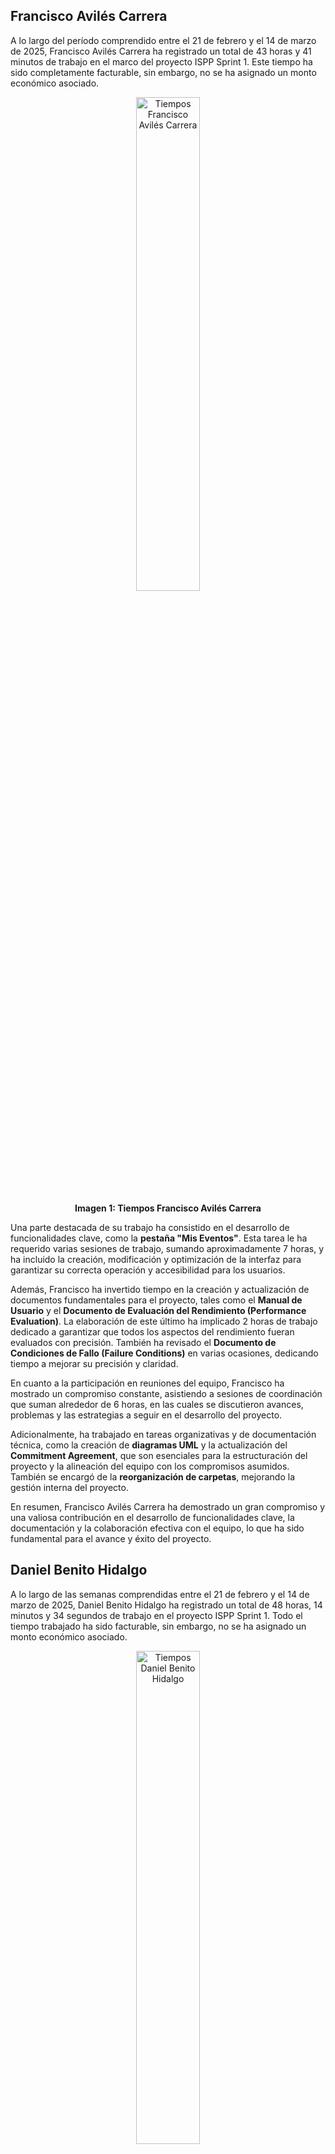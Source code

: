 ## Francisco Avilés Carrera

A lo largo del período comprendido entre el 21 de febrero y el 14 de marzo de 2025, Francisco Avilés Carrera ha registrado un total de 43 horas y 41 minutos de trabajo en el marco del proyecto ISPP Sprint 1. Este tiempo ha sido completamente facturable, sin embargo, no se ha asignado un monto económico asociado.

<p align="center">
  <img src="https://iili.io/3BKbyGe.md.png" alt="Tiempos Francisco Avilés Carrera" style="width: 45%;">
</p>
<p align="center"><strong>Imagen 1: Tiempos Francisco Avilés Carrera</strong></p>

Una parte destacada de su trabajo ha consistido en el desarrollo de funcionalidades clave, como la **pestaña "Mis Eventos"**. Esta tarea le ha requerido varias sesiones de trabajo, sumando aproximadamente 7 horas, y ha incluido la creación, modificación y optimización de la interfaz para garantizar su correcta operación y accesibilidad para los usuarios.

Además, Francisco ha invertido tiempo en la creación y actualización de documentos fundamentales para el proyecto, tales como el **Manual de Usuario** y el **Documento de Evaluación del Rendimiento (Performance Evaluation)**. La elaboración de este último ha implicado 2 horas de trabajo dedicado a garantizar que todos los aspectos del rendimiento fueran evaluados con precisión. También ha revisado el **Documento de Condiciones de Fallo (Failure Conditions)** en varias ocasiones, dedicando tiempo a mejorar su precisión y claridad.

En cuanto a la participación en reuniones del equipo, Francisco ha mostrado un compromiso constante, asistiendo a sesiones de coordinación que suman alrededor de 6 horas, en las cuales se discutieron avances, problemas y las estrategias a seguir en el desarrollo del proyecto.

Adicionalmente, ha trabajado en tareas organizativas y de documentación técnica, como la creación de **diagramas UML** y la actualización del **Commitment Agreement**, que son esenciales para la estructuración del proyecto y la alineación del equipo con los compromisos asumidos. También se encargó de la **reorganización de carpetas**, mejorando la gestión interna del proyecto.

En resumen, Francisco Avilés Carrera ha demostrado un gran compromiso y una valiosa contribución en el desarrollo de funcionalidades clave, la documentación y la colaboración efectiva con el equipo, lo que ha sido fundamental para el avance y éxito del proyecto.

## Daniel Benito Hidalgo

A lo largo de las semanas comprendidas entre el 21 de febrero y el 14 de marzo de 2025, Daniel Benito Hidalgo ha registrado un total de 48 horas, 14 minutos y 34 segundos de trabajo en el proyecto ISPP Sprint 1. Todo el tiempo trabajado ha sido facturable, sin embargo, no se ha asignado un monto económico asociado.

<p align="center">
  <img src="https://iili.io/3Bf9lP1.md.png" alt="Tiempos Daniel Benito Hidalgo" style="width: 45%;">
</p>
<p align="center"><strong>Imagen 2: Tiempos Daniel Benito Hidalgo</strong></p>

Uno de los principales focos de trabajo de Daniel ha sido la creación y revisión de diversos documentos clave del proyecto. En particular, ha dedicado más de 6 horas a la elaboración y corrección del **documento pilotUserEvaluation.md**, contribuyendo a la definición de métricas y asegurando que la evaluación del usuario piloto estuviera alineada con los objetivos del proyecto. También ha trabajado en la creación de un **documento base** para este mismo propósito, invirtiendo más de 2 horas en su desarrollo.

Daniel ha estado involucrado en varias tareas relacionadas con la **funcionalidad de edición de servicios**, colaborando con otros miembros del equipo, como David y Gonzalo, en sesiones de programación en pareja (peer programming). Este esfuerzo ha sumado aproximadamente 30 minutos de trabajo, contribuyendo a mejorar la funcionalidad.

Además, Daniel ha participado activamente en la **preparación y mejora de la presentación del proyecto**. Ha dedicado un total de más de 7 horas a desarrollar la presentación, prepararla para el equipo y revisar el feedback recibido. Este esfuerzo ha sido fundamental para asegurar que la presentación fuera clara, efectiva y reflejara adecuadamente el trabajo realizado.

En cuanto a la gestión de usuarios piloto, Daniel ha estado involucrado en la **creación y envío de encuestas**, tarea que ha requerido más de 2 horas. También ha trabajado en la **generación de términos y condiciones** de la aplicación, lo que le ha ocupado un total de más de 3 horas. Este trabajo ha sido esencial para asegurar que la plataforma cumpla con los requisitos legales y proporcione una experiencia coherente para los usuarios.

Daniel también ha dedicado tiempo a la **configuración del proyecto**, realizando tareas que aseguraron que el entorno de desarrollo estuviera correctamente preparado y optimizado. Estas tareas incluyeron la corrección de errores relacionados con el **login y sign in**, en las cuales invirtió más de 6 horas, mejorando la funcionalidad para garantizar que los usuarios pudieran acceder a la plataforma sin dificultades.

En resumen, Daniel Benito Hidalgo ha mostrado un nivel alto de dedicación y esfuerzo, contribuyendo significativamente tanto al desarrollo de funcionalidades clave como a la creación de documentación esencial y la preparación de la presentación del proyecto. Su participación ha sido crucial para el éxito del Sprint 1 y el avance del proyecto.









## Adrián Cabello Martín

Durante el periodo comprendido entre el 21 de febrero y el 14 de marzo de 2025, Adrián Cabello Martín ha registrado un total de 34 horas, 51 minutos de trabajo en el marco del proyecto ISPP Sprint 1. Todo el tiempo trabajado ha sido facturable, aunque no se ha asignado un monto económico asociado.

<p align="center">
  <img src="https://iili.io/3BfJJpf.md.png" alt="Tiempos Adrián Cabello Martín" style="width: 45%;">
</p>
<p align="center"><strong>Imagen 4: Tiempos Adrián Cabello Martín</strong></p>

Una parte importante de su tiempo se ha dedicado al desarrollo de la **funcionalidad Admin**, donde ha invertido más de 10 horas en sesiones distribuidas a lo largo de los días. En estas sesiones, Adrián ha trabajado en la creación y optimización de las características de administración del proyecto, realizando ajustes y mejoras esenciales para la gestión del sistema.

Adrián también ha dedicado tiempo considerable al desarrollo de la **funcionalidad para la creación de eventos**, sumando más de 3 horas en varias sesiones. Esta tarea ha sido clave para permitir que los usuarios gestionen eventos dentro de la plataforma de manera eficiente, y ha incluido tanto la creación de eventos como la mejora estética de la interfaz.

En cuanto a la corrección de problemas y mejoras, Adrián ha trabajado en la **corrección de login y sign in**, dedicando varias horas a esta tarea crítica para asegurar que los usuarios pudieran acceder de forma segura a la plataforma. Esta tarea le ha llevado más de 6 horas en varias sesiones, incluida una larga sesión de trabajo durante la noche.

Además, Adrián ha estado involucrado en varias **reuniones del equipo**, con un total de más de 6 horas en reuniones clave que se llevaron a cabo el 24 de febrero, el 1 de marzo y el 12 de marzo. Estas reuniones han sido esenciales para la coordinación del equipo, la resolución de problemas y la toma de decisiones estratégicas en el proyecto.

En paralelo, Adrián ha trabajado en la **preparación de la plantilla del proyecto**, tarea que ha requerido más de 9 horas a lo largo de varios días. Esto ha incluido la creación, modificación y subida de la plantilla, permitiendo que el proyecto tuviera una estructura coherente y organizada desde el inicio.

Adrián también ha contribuido a tareas de **documentación**, incluyendo la corrección de **casos de uso** y la elaboración de **especificaciones métricas**, que han sido fundamentales para el desarrollo del proyecto y su futura escalabilidad.

En resumen, Adrián Cabello Martín ha demostrado un alto nivel de dedicación y compromiso, contribuyendo significativamente al desarrollo de funcionalidades clave, la corrección de errores críticos, la organización y coordinación del trabajo en equipo, y la creación de documentación esencial para el éxito del Sprint 1.

## María de la Salud Carrera Talaverón

En el período comprendido entre el 21 de febrero y el 14 de marzo de 2025, María de la Salud Carrera Talaverón ha registrado un total de 42 horas, 31 minutos y 48 segundos de trabajo en el marco del proyecto ISPP Sprint 1. Todo el tiempo trabajado ha sido facturable, aunque no se ha asignado un monto económico asociado.

<p align="center">
  <img src="https://iili.io/3Bf3Jpa.md.png" alt="Tiempos María de la Salud Carrera Talaverón" style="width: 45%;">
</p>
<p align="center"><strong>Imagen 5: Tiempos María de la Salud Carrera Talaverón</strong></p>

Una de las principales contribuciones de María ha sido el análisis **cuantitativo y cualitativo del equipo**, en el cual ha invertido más de 10 horas. Este trabajo ha sido fundamental para evaluar el rendimiento del equipo, identificar áreas de mejora y asegurar que se mantuviera el enfoque hacia los objetivos del proyecto. María ha realizado este análisis en varias sesiones a lo largo del sprint, lo que ha permitido mantener un seguimiento constante del progreso.

Además, María ha dedicado un tiempo considerable a la **revisión y mejora de documentos** esenciales para el proyecto, como los **documentos de "Deliverable Failure Conditions"** y los informes relacionados con el Sprint 1. En total, ha invertido más de 4 horas en la revisión de estos documentos, asegurando que la información fuera clara, precisa y alineada con los objetivos del equipo.

María también ha trabajado en la **conversión de informes a formato markdown**, dedicando más de 2 horas a esta tarea. Esta actividad ha sido crucial para mantener una documentación organizada y accesible para todos los miembros del equipo.

En cuanto a las tareas de desarrollo de funcionalidades, María ha trabajado en la **implementación de la sección de "Add Terms and Conditions to Web Page"**, dedicando más de 4 horas a su creación y perfeccionamiento. Esta tarea ha permitido que el sistema cumpla con los requisitos legales y sea accesible para los usuarios.

Además de su trabajo en la documentación y las funcionalidades, María ha estado involucrada en la **preparación de la presentación del proyecto**, dedicando un total de más de 6 horas a organizar las ideas y crear la presentación final. Este esfuerzo ha sido esencial para comunicar de manera efectiva los avances del proyecto y sus resultados.

María también ha participado activamente en las **reuniones de equipo**, asistiendo a varias sesiones clave a lo largo del período, lo que sumó aproximadamente 4 horas. Estas reuniones han sido fundamentales para coordinar el trabajo del equipo, resolver dudas y asegurar que todos los miembros estuvieran alineados con los objetivos y plazos del proyecto.

En resumen, María de la Salud Carrera Talaverón ha demostrado un alto nivel de dedicación y contribución a lo largo del proyecto. Su trabajo en el análisis del equipo, la mejora de la documentación, la implementación de funcionalidades clave y la coordinación en las reuniones ha sido fundamental para el éxito del Sprint 1. Su esfuerzo y compromiso han sido cruciales para avanzar en el desarrollo del proyecto.

## Pablo Jesús Castellanos Compaña

A lo largo de las semanas comprendidas entre el 21 de febrero y el 14 de marzo de 2025, Pablo Jesús Castellanos Compaña ha registrado un total de 67 horas, 46 minutos y 36 segundos de trabajo en el marco del proyecto ISPP Sprint 1. Todo el tiempo trabajado ha sido facturable, sin embargo, no se ha asignado un monto económico asociado.

<p align="center">
  <img src="https://iili.io/3BffL8P.md.png" alt="Tiempos Pablo Jesús Castellanos Compaña" style="width: 45%;">
</p>
<p align="center"><strong>Imagen 6: Tiempos Pablo Jesús Castellanos Compaña</strong></p>


Una parte importante de su tiempo se ha dedicado a la **funcionalidad Admin**, con más de 12 horas invertidas en el desarrollo, ajustes y correcciones. Esta tarea ha incluido la creación y mejora de funciones esenciales para la administración del sistema, asegurando que los administradores pudieran gestionar eficientemente las funcionalidades del proyecto.

Pablo también ha trabajado en diversas **funcionalidades de la plataforma**, como la **eliminación de eventos** y la **pestaña "Mis Eventos"**, dedicando más de 2 horas a cada una de estas tareas. En la eliminación de eventos, se enfocó en mejorar el proceso de eliminación para garantizar que los usuarios pudieran gestionar sus eventos de manera eficiente. La pestaña "Mis Eventos" también recibió ajustes y mejoras, contribuyendo a la mejora general de la interfaz.

En cuanto a la **preparación de la presentación**, Pablo dedicó más de 7 horas a la creación, revisión y organización del contenido para asegurar que la presentación fuera clara, impactante y alineada con los objetivos del proyecto. También dedicó tiempo en la **búsqueda de material para el video promocional** y en la planificación del inicio de la presentación.

Adicionalmente, Pablo contribuyó significativamente a la **gestión de usuarios piloto**, realizando tareas como la creación de encuestas y la generación de **términos y condiciones** para la aplicación, las cuales son esenciales para cumplir con las normativas legales y proporcionar un servicio seguro para los usuarios. Además, dedicó tiempo en la **revisión y mejora de documentos**, como el **Documento de requisitos** y el **Documento de fallos del entregable**.

Pablo también participó en diversas **reuniones del equipo**, con más de 5 horas invertidas en sesiones clave, lo que permitió coordinar el progreso del proyecto y asegurarse de que todos los miembros del equipo estuvieran alineados con los objetivos y plazos establecidos.

En resumen, Pablo Jesús Castellanos Compaña ha demostrado un alto nivel de compromiso y dedicación a lo largo del Sprint 1. Su contribución al desarrollo de funcionalidades clave, la preparación de la presentación, la documentación y la gestión de usuarios piloto ha sido fundamental para el avance y el éxito del proyecto.

## Fernando José de Celis Hurtado

En el período que abarca entre el 21 de febrero y el 14 de marzo de 2025, Fernando José de Celis Hurtado ha registrado un total de 35 horas, 16 minutos y 42 segundos de trabajo en el proyecto ISPP Sprint 1. Todo el tiempo trabajado ha sido facturable, aunque no se ha asignado un monto económico asociado.
<p align="center">
  <img src="https://iili.io/3BfBNp9.md.png" alt="Tiempos Fernando José de Celis Hurtado" style="width: 45%;">
</p>
<p align="center"><strong>Imagen 7: Tiempos Fernando José de Celis Hurtado</strong></p>

Una parte significativa de su tiempo se ha dedicado a la **creación y mejora de documentación** esencial para el proyecto. En particular, Fernando ha invertido más de 12 horas en la elaboración de **documentos clave**, como el **Manual de Usuario**, **Contribuciones al Knowledge Base**, y otros documentos relacionados con la gestión de usuarios piloto. Estas tareas han sido fundamentales para garantizar la correcta organización y estructura de la documentación dentro del proyecto.

Fernando también ha trabajado en la **preparación de la presentación** del proyecto, dedicando más de 5 horas a la creación y organización de la presentación final. Además, contribuyó a la mejora de la misma, generando ideas para su inicio y colaborando en la organización de los contenidos para su presentación.

En cuanto a las funcionalidades del proyecto, Fernando ha dedicado tiempo a la **creación de formularios de usuarios piloto** y la **gestión de términos y condiciones** para la aplicación, tarea que le ha ocupado varias horas, asegurando que se cumplieran los requisitos legales y técnicos para el uso de la plataforma.

Fernando también ha estado presente en diversas **reuniones del equipo**, con un total de más de 7 horas invertidas en sesiones clave que han sido esenciales para coordinar el trabajo, ajustar el enfoque del proyecto y resolver cualquier problema que surgiera durante el sprint.

En resumen, Fernando José de Celis Hurtado ha mostrado un alto nivel de dedicación y participación, contribuyendo de manera significativa a la documentación, la preparación de la presentación, la implementación de funcionalidades clave y la colaboración continua con el equipo. Su esfuerzo ha sido fundamental para el progreso y éxito del Sprint 1 del proyecto.

## David Godoy Fernández

Durante el período comprendido entre el 21 de febrero y el 14 de marzo de 2025, el alumno David Godoy Fernández ha registrado un total de 44 horas, 16 minutos y 42 segundos de trabajo dentro del marco del proyecto ISPP Sprint 1. Todo el tiempo registrado ha sido considerado facturable, aunque sin costo monetario asociado.
<p align="center">
  <img src="https://iili.io/3BfoipS.md.png" alt="Tiempos David Godoy Fernández" style="width: 45%;">
</p>
<p align="center"><strong>Imagen 8: Tiempos David Godoy Fernández</strong></p>

En cuanto a la distribución de las actividades, una parte significativa del tiempo se ha dedicado a tareas relacionadas con la edición y mejora de funcionalidades. En particular, se destaca el trabajo en la funcionalidad de **"Edición de servicios"**, con múltiples sesiones de trabajo que suman más de 20 horas. Estas sesiones han involucrado la implementación de nuevas características, así como la corrección y mejora del código existente, con diversas interrupciones y ajustes a lo largo de varios días, lo que refleja un enfoque detallado y meticuloso.

Además, David ha invertido tiempo en la creación y revisión de documentos clave para el proyecto, como el **"Documento de tiempo y dinero invertido"** y el **"Documento de requisitos"**, tareas que han representado una parte importante de su esfuerzo. La revisión y corrección de estos documentos ha requerido aproximadamente 1 hora y 40 minutos, y ha sido fundamental para el seguimiento y la documentación adecuada del progreso del proyecto.

El alumno también ha participado activamente en varias **reuniones de equipo**, siendo parte de las retrospectivas de mitad de sprint y reuniones de coordinación. Estas sesiones, que suman un total de aproximadamente 5 horas, han sido esenciales para asegurar la alineación del equipo y la planificación de las próximas etapas del proyecto.

Otro aspecto relevante es la dedicación de tiempo a **tareas de formación y organización**, como las sesiones de clase y el trabajo en la creación de casos de uso y la corrección de documentos relacionados con la gestión del conocimiento. Estas actividades han proporcionado una base sólida para el desarrollo del proyecto, al mismo tiempo que han permitido fortalecer el enfoque del equipo en los objetivos establecidos.

En resumen, el informe refleja un compromiso constante y una distribución equilibrada entre el desarrollo de funcionalidades, la documentación y las reuniones de coordinación. David Godoy Fernández ha demostrado una implicación activa en el proceso de desarrollo, contribuyendo significativamente a las distintas facetas del proyecto y asegurando que se cumplieran los plazos establecidos.

## Miguel Hernández Sánchez

A lo largo de las semanas comprendidas entre el 21 de febrero y el 14 de marzo de 2025, Miguel Hernández Sánchez ha registrado un total de 39 horas, 37 minutos y 21 segundos de trabajo en el marco del proyecto ISPP Sprint 1. Todo el tiempo registrado ha sido facturable, aunque no se ha asignado un monto económico asociado.
<p align="center">
  <img src="https://iili.io/3Bfr7Wv.md.png" alt="Tiempos Miguel Hernández Sánchez" style="width: 45%;">
</p>
<p align="center"><strong>Imagen 9: Tiempos Miguel Hernández Sánchez</strong></p>

Una de las principales áreas de contribución de Miguel ha sido el desarrollo de funcionalidades clave, particularmente en la implementación y optimización de la **sección Admin**. Esta tarea ha requerido un total de 6 horas repartidas en varias sesiones de trabajo, donde se enfocó en la creación y mejora de esta funcionalidad, esencial para la administración y gestión del sistema.

Miguel también ha trabajado activamente en la **eliminación de eventos**, contribuyendo a esta funcionalidad con varias sesiones que suman un total de aproximadamente 4 horas. Esta tarea ha consistido en mejorar la gestión de eventos dentro de la plataforma, permitiendo que los usuarios pudieran eliminar eventos de manera eficiente.

En cuanto a la optimización de la interfaz de usuario (UI), Miguel dedicó aproximadamente 2 horas al trabajo de **poner la UI acorde**, asegurándose de que la apariencia y funcionalidad fueran consistentes con las necesidades del proyecto.

Una de las tareas destacadas que realizó Miguel fue el trabajo en la **población de la base de datos**, que sumó más de 3 horas de trabajo. Este esfuerzo fue fundamental para asegurar que la base de datos estuviera correctamente cargada y preparada para su uso en las funcionalidades de la plataforma.

Miguel también participó activamente en las **reuniones de equipo**, sumando un total de 5 horas en reuniones clave a lo largo del período, donde se discutieron los avances del proyecto, problemas y las estrategias a seguir. 

Además, Miguel ha realizado diversas tareas de **cambio y corrección de modelos** y otros ajustes técnicos, que han sido esenciales para mantener el proyecto en marcha y asegurar su correcta ejecución. Estas actividades, junto con su trabajo en la **configuración del proyecto**, suman una parte significativa de su tiempo invertido en el proyecto.

En resumen, Miguel Hernández Sánchez ha demostrado una participación activa y constante, contribuyendo significativamente al desarrollo de funcionalidades clave, la mejora de la interfaz de usuario, la gestión de la base de datos y la coordinación del equipo. Su dedicación ha sido fundamental para el avance del proyecto y el cumplimiento de los plazos establecidos.

## Antonio Montero López

En el período que abarca entre el 21 de febrero y el 14 de marzo de 2025, Antonio Montero López ha registrado un total de 24 horas, 50 minutos y 30 segundos de trabajo en el marco del proyecto ISPP Sprint 1. Todo el tiempo trabajado ha sido facturable, aunque no se ha asignado un monto económico asociado.

<p align="center">
  <img src="https://iili.io/3BR5IB1.md.png" alt="Tiempos Francisco Avilés Carrera" style="width: 45%;">
</p>
<p align="center"><strong>Imagen 1: Tiempos Francisco Avilés Carrera</strong></p>

Una parte significativa de su tiempo se ha dedicado a la **elaboración del Manual de Usuario**, tarea en la que ha invertido más de 3 horas en total a lo largo del período. Este esfuerzo ha incluido la redacción, revisión y ajustes necesarios para garantizar que el manual fuera claro y útil para los usuarios. Además, Antonio participó activamente en la creación de **píldoras teóricas**, dedicando aproximadamente 1 hora y 30 minutos a la creación y revisión de este contenido educativo para el proyecto.

Antonio también ha trabajado en la **preparación de la presentación** del proyecto, contribuyendo con más de 3 horas en sesiones de desarrollo de contenido y aporte creativo. Este trabajo ha sido fundamental para la creación de una presentación efectiva que reflejara los avances y logros del proyecto, asegurando que el contenido estuviera bien organizado y claro.

Además, Antonio ha participado en diversas **reuniones del equipo**, con un total de 5 horas y 45 minutos invertidos en sesiones clave, donde se discutieron aspectos como la planificación, la organización y la revisión de documentos. Estas reuniones han sido esenciales para asegurar que todos los miembros del equipo estuvieran alineados con los objetivos y plazos establecidos.

El trabajo de Antonio también incluyó tareas de **revisión de documentos del Sprint 1**, dedicando un total de 2 horas y 57 minutos a la revisión y corrección de documentos importantes, lo que ha contribuido a mantener la calidad y precisión de los entregables del proyecto.

En resumen, Antonio Montero López ha demostrado una alta dedicación en diversas áreas del proyecto, desde la creación de documentación clave hasta la preparación de la presentación y la participación activa en las reuniones de equipo. Su esfuerzo ha sido crucial para el progreso y éxito del Sprint 1.

## Gonzalo Navas Remmers

Durante las semanas que abarcan del 21 de febrero al 14 de marzo de 2025, Gonzalo Navas Remmers ha invertido un total de 46 horas, 46 minutos y 3 segundos en el proyecto ISPP Sprint 1. Todo el tiempo registrado ha sido facturable, sin embargo, no se ha asignado un monto económico asociado.

<p align="center">
  <img src="https://iili.io/3Bfiqp1.md.png" alt="Tiempos Gonzalo Navas Remmers" style="width: 45%;">
</p>
<p align="center"><strong>Imagen 11: Tiempos Gonzalo Navas Remmers</strong></p>

Una parte significativa de su tiempo se ha dedicado al desarrollo y mejora de funcionalidades esenciales para el proyecto. En particular, ha trabajado en la **solicitud de reserva y contratación de servicios**, tarea que ha sumado más de 9 horas. Durante este tiempo, Gonzalo se ha centrado en optimizar el flujo de reserva, asegurando que los usuarios pudieran realizar reservas de forma eficiente y sin problemas.

Asimismo, ha dedicado más de 6 horas al desarrollo de la **funcionalidad Admin**, realizando ajustes importantes para mejorar la administración del proyecto y su desempeño general. Esta funcionalidad ha sido esencial para facilitar la gestión de la plataforma por parte de los administradores.

Gonzalo también ha trabajado en la mejora de la **visualización de servicios**, invirtiendo más de 2 horas en perfeccionar la interfaz de usuario, lo que ha permitido una navegación más fluida y fácil acceso a los servicios disponibles en la plataforma.

Además, ha contribuido significativamente a la **documentación del proyecto**, con especial énfasis en la creación y actualización de documentos clave como el **Documento de requisitos** y el **Documento de tiempo y dinero invertido**. Más de 7 horas han sido dedicadas a esta tarea, asegurando que los documentos estuvieran bien organizados y reflejaran con precisión el progreso del proyecto y los recursos utilizados.

Gonzalo ha participado activamente en las **reuniones de equipo**, sumando un total de más de 6 horas en estas sesiones. Las reuniones han sido fundamentales para alinear los esfuerzos del equipo, discutir avances y ajustar el enfoque según las necesidades del proyecto.

Finalmente, también ha contribuido a la **preparación de la presentación del proyecto**, dedicando tiempo a la organización de ideas y la estructuración de la presentación, lo que fue esencial para la comunicación efectiva de los resultados obtenidos hasta el momento.

En resumen, Gonzalo Navas Remmers ha demostrado un nivel de compromiso excepcional en todas las áreas en las que ha trabajado, desde el desarrollo de funcionalidades hasta la documentación y las reuniones de coordinación. Su esfuerzo ha sido crucial para el avance del Sprint 1 y el éxito del proyecto en su conjunto.

## Héctor Noguera González

A lo largo de las semanas comprendidas entre el 21 de febrero y el 14 de marzo de 2025, Héctor Noguera González ha registrado un total de 20 horas, 5 minutos y 39 segundos de trabajo dentro del proyecto ISPP Sprint 1. Todo el tiempo trabajado ha sido facturable, sin embargo, no se ha asignado un monto económico asociado.

<p align="center">
  <img src="https://iili.io/3BfLMeS.md.png" alt="Tiempos Héctor Noguera González" style="width: 45%;">
</p>
<p align="center"><strong>Imagen 12: Tiempos Héctor Noguera González</strong></p>

Uno de los principales esfuerzos de Héctor ha sido la mejora y desarrollo de funcionalidades clave para el proyecto, destacando su trabajo en la **funcionalidad de solicitud de reserva y contratación de servicios**. Esta tarea ha requerido un total de más de 9 horas, en las que ha trabajado en la optimización y resolución de problemas para asegurar que el proceso de reserva fuera eficaz y sencillo para los usuarios. Además, ha realizado correcciones relacionadas con la **visualización de todos los servicios**, dedicando alrededor de 1 hora y 4 minutos a mejorar esta funcionalidad.

En paralelo, Héctor ha trabajado en la **funcionalidad Admin**, dedicando un total de aproximadamente 4 horas en varias sesiones para corregir y optimizar el sistema de administración del proyecto. Este trabajo ha sido crucial para garantizar que el panel de administración fuera fácil de usar y operativo, con múltiples actualizaciones y ajustes durante el sprint.

Héctor también ha participado en diversas **reuniones del equipo**, donde se discutieron avances y se resolvieron problemas. A lo largo del período, ha asistido a reuniones clave los días 24 de febrero, 1 de marzo y 12 de marzo, sumando un total de 5 horas y 17 minutos en estas sesiones.

Adicionalmente, Héctor ha invertido tiempo en tareas relacionadas con el análisis de costes, corrigiendo y ajustando notas relacionadas con el **análisis de costes** en varias sesiones, lo que le permitió mantener la documentación organizada y actualizada.

En resumen, Héctor Noguera González ha sido una pieza clave en el desarrollo y mejora de funcionalidades críticas para el proyecto. Su trabajo en la mejora de las funcionalidades de reserva y administración, su participación activa en las reuniones de equipo y su dedicación a las tareas de documentación han sido esenciales para el éxito del Sprint 1.

## Natalia Olmo Villegas

En el transcurso de las semanas comprendidas entre el 21 de febrero y el 14 de marzo de 2025, Natalia Olmo Villegas ha registrado un total de 56 horas, 11 minutos y 12 segundos de trabajo en el marco del proyecto ISPP Sprint 1. Todo el tiempo trabajado ha sido facturable, sin embargo, no se ha asignado un monto económico asociado.

<p align="center">
  <img src="https://iili.io/3BftLrb.md.png" alt="Tiempos Natalia Olmo Villegas" style="width: 45%;">
</p>
<p align="center"><strong>Imagen 13: Tiempos Natalia Olmo Villegas</strong></p>

Una de las principales áreas de contribución de Natalia ha sido el desarrollo de funcionalidades clave. En particular, ha dedicado una cantidad significativa de tiempo a la implementación de la **solicitud de reserva de contratación de servicios**, con varias sesiones de trabajo que suman un total de aproximadamente 3 horas. Esta tarea ha incluido tanto el diseño como la integración de esta funcionalidad dentro de la plataforma, permitiendo mejorar la gestión de reservas y contrataciones de servicios.

Además, Natalia ha trabajado activamente en la **revisión de documentos** del Sprint 1, dedicando más de 4 horas en total a esta tarea. Ha revisado y corregido documentos importantes, como los relacionados con los entregables y las condiciones de fallo, asegurando que todos los detalles estuvieran completos y alineados con los objetivos del proyecto.

En cuanto a la planificación y organización, ha participado en la **reestimación de tareas**, una actividad crucial para ajustar los plazos y las expectativas del equipo. Esta tarea ha representado un total de más de 5 horas de trabajo, distribuidas en varias sesiones, y ha sido esencial para mantener el proyecto en curso.

Natalia también ha estado involucrada en la preparación de la **presentación del proyecto**, dedicando más de 10 horas a la creación de la presentación, la organización de ideas y la revisión de los materiales. Este esfuerzo ha sido fundamental para la correcta comunicación de los avances del proyecto.

En las reuniones de equipo, Natalia ha demostrado una gran implicación, asistiendo a diversas reuniones clave entre el 24 de febrero y el 12 de marzo. Ha sumado más de 7 horas en estas sesiones de coordinación, donde se discutieron avances, problemas y las estrategias a seguir en el desarrollo del proyecto.

Además, Natalia ha invertido tiempo en tareas de **documentación**, como el **manual de usuario** y la creación de **evaluaciones de rendimiento**, que han sido esenciales para el seguimiento y la organización del proyecto. También ha trabajado en la **reorganización de carpetas**, lo cual ha permitido mejorar la estructura interna del proyecto.

En resumen, Natalia Olmo Villegas ha demostrado un alto nivel de compromiso y participación en el desarrollo de funcionalidades clave, la organización del trabajo en equipo y la creación de documentación esencial. Su esfuerzo ha sido fundamental para el progreso del proyecto, asegurando que se cumplieran los plazos establecidos y se mantuviera la calidad del trabajo realizado.

## Manuel Pérez Vélez

En las semanas que abarcan del 21 de febrero al 14 de marzo de 2025, Manuel Pérez Vélez ha registrado un total de 38 horas, 20 minutos y 52 segundos de trabajo dentro del proyecto ISPP Sprint 1. Todo el tiempo trabajado ha sido facturable, sin embargo, no se ha asignado un monto económico asociado.

<p align="center">
  <img src="https://iili.io/3BfmG7j.md.png" alt="Tiempos Manuel Pérez Vélez" style="width: 45%;">
</p>
<p align="center"><strong>Imagen 14: Tiempos Manuel Pérez Vélez</strong></p>


Una de las principales áreas de contribución de Manuel ha sido la implementación y desarrollo de la funcionalidad de **solicitud de reserva de contratación de servicios**. Esta tarea le ha ocupado varias sesiones a lo largo del período, sumando un total de aproximadamente 9 horas. En estas sesiones, ha trabajado en la creación y perfeccionamiento de esta funcionalidad clave para el proyecto, asegurándose de que cumpliera con los requisitos funcionales y fuera fácil de usar para los usuarios.

Además de su trabajo en las funcionalidades, Manuel ha invertido tiempo en la **revisión de documentos** relacionados con el Sprint 1, dedicando un total de más de 4 horas a revisar y corregir documentos como el de **Deliverable Failure Conditions**. Estas revisiones han sido fundamentales para garantizar la calidad y coherencia de los entregables del proyecto.

Manuel también ha trabajado en tareas relacionadas con la documentación del proyecto, como la conversión de informes a **formato markdown**, lo que le ha permitido organizar la información de manera más accesible y clara. Este esfuerzo le ha llevado más de 1 hora en varias sesiones.

Una de las tareas adicionales que Manuel ha realizado es el desarrollo de la funcionalidad de **crear eventos**, lo que le ha requerido más de 4 horas. Esta funcionalidad ha sido esencial para permitir que los usuarios gestionen sus eventos dentro de la plataforma de manera eficiente.

Además de las tareas relacionadas con el desarrollo y la documentación, Manuel ha participado activamente en las **reuniones de equipo**, donde ha invertido más de 5 horas en total. Estas reuniones han sido esenciales para coordinar el trabajo del equipo, resolver dudas y garantizar que todos los miembros del equipo estuvieran alineados con los objetivos y plazos del proyecto.

Finalmente, Manuel ha trabajado en la **preparación de la presentación del proyecto**, dedicando más de 5 horas a organizar las ideas, crear la presentación y ensayar la exposición. Esto ha sido esencial para comunicar de manera efectiva los avances y logros del proyecto.

En resumen, Manuel Pérez Vélez ha demostrado un gran compromiso y contribución en el desarrollo de funcionalidades clave, la mejora de la documentación, la coordinación con el equipo y la presentación de los avances del proyecto. Su esfuerzo ha sido fundamental para el éxito del Sprint 1.

## Andrés Pizzano Cerrillos

Entre el 21 de febrero y el 14 de marzo de 2025, Andrés Pizzano Cerrillos ha acumulado 37 horas, 25 minutos y 42 segundos de trabajo en el proyecto ISPP Sprint 1. Todo el tiempo registrado se ha considerado como facturable, aunque no se ha asignado un monto económico.

<p align="center">
  <img src="https://iili.io/3Bfye5J.md.png" alt="Tiempos Andrés Pizzano Cerrillos" style="width: 45%;">
</p>
<p align="center"><strong>Imagen 15: Tiempos Andrés Pizzano Cerrillos</strong></p>

La mayor parte de su tiempo se ha invertido en el desarrollo de nuevas funcionalidades para el proyecto. Se destacan las tareas relacionadas con la eliminación de eventos y la edición de servicios, que suman más de 10 horas. Estas actividades incluyeron la implementación de las características, corrección de errores y optimización de las funcionalidades para mejorar la experiencia del usuario. A lo largo de varios días, Andrés ha trabajado de manera continua para ajustar estas funciones y asegurar su correcto funcionamiento.

Además, Andrés ha dedicado tiempo a la creación y revisión de diversos componentes clave del proyecto, tales como la página de inicio de Eventbride y la creación de tablas de entidades, que fueron esenciales para la estructura y diseño del sistema. Estas tareas sumaron un total de más de 10 horas, reflejando un trabajo minucioso y bien planificado.

El alumno también ha participado en varias reuniones de equipo, las cuales han sido fundamentales para la coordinación y planificación de las siguientes fases del proyecto. En particular, se destacan las reuniones de los días 24 de febrero y 12 de marzo, que suman aproximadamente 3 horas. Estas reuniones han permitido al equipo discutir los avances, las tareas pendientes y los próximos pasos en el desarrollo del proyecto.

Otras actividades relevantes incluyen la creación de diagramas UML, correcciones en los casos de uso y la realización de fotos de equipo, que han requerido varias horas y contribuyen al progreso general del proyecto. Además, Andrés ha invertido tiempo en tareas de despliegue de la aplicación, trabajando en la preparación y puesta en marcha de la versión más reciente del proyecto, lo que muestra su compromiso con la entrega de resultados de calidad.

En resumen, el informe refleja un alto nivel de dedicación por parte de Andrés Pizzano Cerrillos, quien ha contribuido significativamente al desarrollo de funcionalidades clave, la organización del trabajo y la colaboración en equipo. Su esfuerzo ha sido fundamental para el avance del proyecto y el cumplimiento de los objetivos establecidos en el sprint.

## Sergio Pons López

A lo largo del período comprendido entre el 21 de febrero y el 14 de marzo de 2025, Sergio Pons López ha registrado un total de 38 horas, 21 minutos y 25 segundos de trabajo en el marco del proyecto ISPP Sprint 1. Todo el tiempo trabajado ha sido facturable, aunque sin un monto económico asociado.

<p align="center">
  <img src="https://iili.io/3BqJmsp.md.png" alt="Tiempos Sergio Pons López" style="width: 45%;">
</p>
<p align="center"><strong>Imagen 16: Tiempos Sergio Pons López</strong></p>

Sergio ha dedicado una parte significativa de su tiempo a tareas relacionadas con la **gestión de usuarios piloto**, actividad que ha requerido varias sesiones distribuidas a lo largo del período, sumando un total de más de 3 horas. Estas tareas han incluido la organización y supervisión de los usuarios piloto, lo cual ha sido crucial para las pruebas iniciales del sistema.

Una de sus contribuciones más destacadas ha sido la **migración y conversión de documentos a formato markdown**, tarea que ha realizado en diversas sesiones a lo largo de varios días, acumulando aproximadamente 3 horas de trabajo. Este esfuerzo ha sido esencial para mantener una documentación clara y accesible, lo que facilita la gestión del proyecto.

En cuanto al desarrollo de características, Sergio ha trabajado en la **solicitud de reserva y contratación de servicios**, dedicando un total de aproximadamente 5 horas a su implementación. Esta tarea ha involucrado tanto el diseño como la integración de la funcionalidad dentro de la plataforma, permitiendo una mejor gestión de los servicios ofrecidos.

Además, ha participado activamente en las **reuniones del equipo**, asistiendo a sesiones clave los días 24 de febrero, 5 de marzo, 8 de marzo y 12 de marzo, con un total de aproximadamente 6 horas de discusión y coordinación. En estas reuniones se trataron los avances del proyecto, la resolución de problemas y la planificación de las siguientes fases del desarrollo.

Sergio también ha invertido tiempo en la creación de **contribuciones al Knowledge Base**, con un total de 3 horas dedicadas a documentar aspectos relevantes del proyecto. Asimismo, ha trabajado en la elaboración de **píldoras teóricas**, actividad que contribuye a la formación y comprensión de los miembros del equipo sobre los aspectos técnicos del proyecto.

Por último, ha estado involucrado en tareas de **configuración del proyecto** y en la creación de **documentos de requisitos**, tareas que han sido fundamentales para la planificación y organización del sprint, y que sumaron un total de más de 3 horas.

En resumen, Sergio Pons López ha demostrado un alto nivel de dedicación y versatilidad a lo largo de este período, contribuyendo significativamente tanto al desarrollo de funcionalidades clave como a la organización y documentación del proyecto. Su compromiso ha sido esencial para el avance y la calidad del trabajo realizado.


## Lorenzo Torralba Lanzas

Entre el 21 de febrero y el 14 de marzo de 2025, Lorenzo Torralba Lanzas ha registrado un total de 31 horas, 41 minutos y 22 segundos de trabajo en el marco del proyecto ISPP Sprint 1. Todas las horas trabajadas han sido facturables, aunque no se ha asignado un monto económico asociado.

<p align="center">
  <img src="https://iili.io/3BqFNCx.md.png" alt="Tiempos Lorenzo Torralba Lanzas" style="width: 45%;">
</p>
<p align="center"><strong>Imagen 17: Tiempos Lorenzo Torralba Lanzas</strong></p>

Una de las principales áreas de contribución de Lorenzo ha sido el desarrollo de funcionalidades claves para el proyecto. En particular, ha dedicado tiempo significativo a la implementación y optimización del **menú principal y la barra de navegación (MENU HOME Y NAVBAR)**, que sumó un total de 4 horas, 30 minutos aproximadamente, repartidas en varias sesiones. Esta tarea ha incluido tanto el diseño como la integración de elementos esenciales para la navegación de la aplicación.

Lorenzo también ha trabajado en la creación y gestión de eventos dentro de la plataforma, destacándose en la funcionalidad de la **pestaña "Mis Eventos"**. Este trabajo ha sido clave para mejorar la experiencia de usuario y facilitar la visualización y gestión de eventos, con un total de aproximadamente 2 horas dedicadas a esta tarea. Además, ha invertido tiempo en la creación de eventos, tarea que implicó más de 30 minutos de trabajo, centrado en asegurar el correcto funcionamiento de esta función.

En paralelo, Lorenzo ha contribuido al proyecto mediante la creación de **tablas de entidades**, una tarea fundamental para estructurar adecuadamente la base de datos. Esta actividad le ha ocupado varias horas, distribuidas en diferentes días, con una dedicación de más de 4 horas en total. Su enfoque ha sido asegurar que las entidades estuvieran bien definidas y organizadas dentro del sistema.

La participación activa de Lorenzo en las reuniones del equipo ha sido otra parte significativa de su trabajo. Ha asistido a reuniones clave en varias fechas, como el 24 y 27 de febrero, el 5 y 8 de marzo, y el 12 de marzo, sumando un total de aproximadamente 5 horas en estas sesiones. Durante estas reuniones, se han discutido avances, soluciones a problemas y estrategias para el desarrollo del proyecto.

Además de su trabajo técnico y en equipo, Lorenzo ha invertido tiempo en tareas de **documentación**, como el **Documento de Requisitos** y la creación de un **Resumen de la IA**, con una dedicación de varias horas. También ha trabajado en la **configuración del proyecto**, tarea que le permitió establecer la base adecuada para la correcta ejecución del proyecto.

En resumen, Lorenzo Torralba Lanzas ha demostrado un alto nivel de dedicación y participación en el desarrollo de funcionalidades clave, la organización del trabajo en equipo y la creación de documentación esencial. Su contribución ha sido fundamental para el progreso y éxito del proyecto, destacándose en la implementación de funcionalidades, la optimización de la interfaz de usuario y su colaboración activa en la planificación estratégica.
